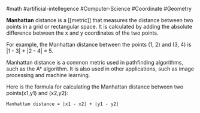 #math #artificial-intellegence #Computer-Science #Coordinate #Geometry

**Manhattan** distance is a [[metric]] that measures the distance between two points in a grid or rectangular space. It is calculated by adding the absolute difference between the x and y coordinates of the two points.

For example, the Manhattan distance between the points (1, 2) and (3, 4) is |1 - 3| + |2 - 4| = 5.

Manhattan distance is a common metric used in pathfinding algorithms, such as the A* algorithm. It is also used in other applications, such as image processing and machine learning.

Here is the formula for calculating the Manhattan distance between two points(x1,y1) and (x2,y2):

```
Manhattan distance = |x1 - x2| + |y1 - y2|
```

